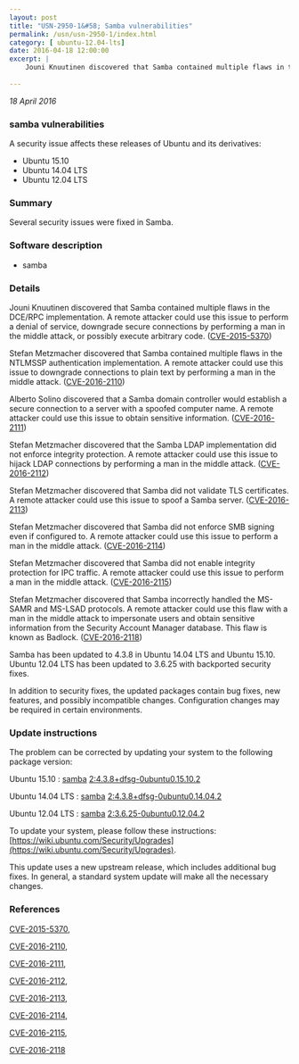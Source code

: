 ```yaml
---
layout: post
title: "USN-2950-1&#58; Samba vulnerabilities"
permalink: /usn/usn-2950-1/index.html
category: [ ubuntu-12.04-lts]
date: 2016-04-18 12:00:00
excerpt: |
    Jouni Knuutinen discovered that Samba contained multiple flaws in the DCE/RPC implementation. A remote attacker could use this issue to perform a denial of service, downgrade secure connections by performing a man in the middle attack, or possibly execute arbitrary code. ([CVE-2015-5370](http://people.ubuntu.com/~ubuntu-security/cve/CVE-2015-5370))
    
--- 
```

 
 

*18 April 2016*

### samba vulnerabilities

A security issue affects these releases of Ubuntu and its derivatives:

* Ubuntu 15.10
* Ubuntu 14.04 LTS
* Ubuntu 12.04 LTS

### Summary

Several security issues were fixed in Samba. 

### Software description

* samba 

### Details

Jouni Knuutinen discovered that Samba contained multiple flaws in the DCE/RPC implementation. A remote attacker could use this issue to perform a denial of service, downgrade secure connections by performing a man in the middle attack, or possibly execute arbitrary code. ([CVE-2015-5370](http://people.ubuntu.com/~ubuntu-security/cve/CVE-2015-5370))

Stefan Metzmacher discovered that Samba contained multiple flaws in the NTLMSSP authentication implementation. A remote attacker could use this issue to downgrade connections to plain text by performing a man in the middle attack. ([CVE-2016-2110](http://people.ubuntu.com/~ubuntu-security/cve/CVE-2016-2110))

Alberto Solino discovered that a Samba domain controller would establish a secure connection to a server with a spoofed computer name. A remote attacker could use this issue to obtain sensitive information. ([CVE-2016-2111](http://people.ubuntu.com/~ubuntu-security/cve/CVE-2016-2111))

Stefan Metzmacher discovered that the Samba LDAP implementation did not enforce integrity protection. A remote attacker could use this issue to hijack LDAP connections by performing a man in the middle attack. ([CVE-2016-2112](http://people.ubuntu.com/~ubuntu-security/cve/CVE-2016-2112))

Stefan Metzmacher discovered that Samba did not validate TLS certificates. A remote attacker could use this issue to spoof a Samba server. ([CVE-2016-2113](http://people.ubuntu.com/~ubuntu-security/cve/CVE-2016-2113))

Stefan Metzmacher discovered that Samba did not enforce SMB signing even if configured to. A remote attacker could use this issue to perform a man in the middle attack. ([CVE-2016-2114](http://people.ubuntu.com/~ubuntu-security/cve/CVE-2016-2114))

Stefan Metzmacher discovered that Samba did not enable integrity protection for IPC traffic. A remote attacker could use this issue to perform a man in the middle attack. ([CVE-2016-2115](http://people.ubuntu.com/~ubuntu-security/cve/CVE-2016-2115))

Stefan Metzmacher discovered that Samba incorrectly handled the MS-SAMR and MS-LSAD protocols. A remote attacker could use this flaw with a man in the middle attack to impersonate users and obtain sensitive information from the Security Account Manager database. This flaw is known as Badlock. ([CVE-2016-2118](http://people.ubuntu.com/~ubuntu-security/cve/CVE-2016-2118))

Samba has been updated to 4.3.8 in Ubuntu 14.04 LTS and Ubuntu 15.10. Ubuntu 12.04 LTS has been updated to 3.6.25 with backported security fixes.

In addition to security fixes, the updated packages contain bug fixes, new features, and possibly incompatible changes. Configuration changes may be required in certain environments. 

### Update instructions

The problem can be corrected by updating your system to the following package version:

Ubuntu 15.10
 : [samba](https://launchpad.net/ubuntu/+source/samba) <span> [2:4.3.8+dfsg-0ubuntu0.15.10.2](https://launchpad.net/ubuntu/+source/samba/2:4.3.8+dfsg-0ubuntu0.15.10.2) </span> 

Ubuntu 14.04 LTS
 : [samba](https://launchpad.net/ubuntu/+source/samba) <span> [2:4.3.8+dfsg-0ubuntu0.14.04.2](https://launchpad.net/ubuntu/+source/samba/2:4.3.8+dfsg-0ubuntu0.14.04.2) </span> 

Ubuntu 12.04 LTS
 : [samba](https://launchpad.net/ubuntu/+source/samba) <span> [2:3.6.25-0ubuntu0.12.04.2](https://launchpad.net/ubuntu/+source/samba/2:3.6.25-0ubuntu0.12.04.2) </span> 

To update your system, please follow these instructions: [https://wiki.ubuntu.com/Security/Upgrades](https://wiki.ubuntu.com/Security/Upgrades).

This update uses a new upstream release, which includes additional bug fixes. In general, a standard system update will make all the necessary changes. 

### References

 
 [CVE-2015-5370](http://people.ubuntu.com/~ubuntu-security/cve/CVE-2015-5370), 

 [CVE-2016-2110](http://people.ubuntu.com/~ubuntu-security/cve/CVE-2016-2110), 

 [CVE-2016-2111](http://people.ubuntu.com/~ubuntu-security/cve/CVE-2016-2111), 

 [CVE-2016-2112](http://people.ubuntu.com/~ubuntu-security/cve/CVE-2016-2112), 

 [CVE-2016-2113](http://people.ubuntu.com/~ubuntu-security/cve/CVE-2016-2113), 

 [CVE-2016-2114](http://people.ubuntu.com/~ubuntu-security/cve/CVE-2016-2114), 

 [CVE-2016-2115](http://people.ubuntu.com/~ubuntu-security/cve/CVE-2016-2115), 

 [CVE-2016-2118](http://people.ubuntu.com/~ubuntu-security/cve/CVE-2016-2118)
 

